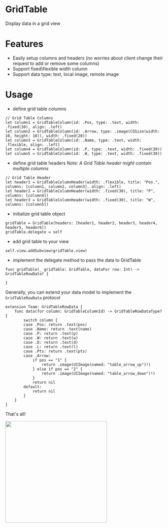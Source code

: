 # GridTable
Display data in a grid view

# Features
- Easily setup columns and headers (no worries about client change their request to add or remove some columns)
- Support fixed\flexible width column
- Support data type: text, local image, remote image

# Usage
- define grid table columns
```
// Grid Table Columns
let column1 = GridTableColumn(id: .Pos, type: .text, width: .fixed(30), align: .left)
let column2 = GridTableColumn(id: .Arrow, type: .image(CGSize(width: 10, height: 10)), width: .fixed(20))
let column3 = GridTableColumn(id: .Name, type: .text, width: .flexible, align: .left)
let column4 = GridTableColumn(id: .P, type: .text, width: .fixed(30))
let column5 = GridTableColumn(id: .W, type: .text, width: .fixed(30))
```

- define grid table headers
*Note: A Grid Table header might contain multiple columns*
```
// Grid Table Header
let header1 = GridTableColumnHeader(width: .flexible, title: "Pos.", columns: [column1, column2, column3], align: .left)
let header2 = GridTableColumnHeader(width: .fixed(30), title: "P", columns: [column4])
let header3 = GridTableColumnHeader(width: .fixed(30), title: "W", columns: [column5])
```

- initialize grid table object
```
gridTable = GridTable(headers: [header1, header2, header3, header4, header5, header6])
gridTable.delegate = self
```

- add grid table to your view
```
self.view.addSubview(gridTable.view)
```

- implement the delegate method to pass the data to GridTable
```
func gridTable(_ gridTable: GridTable, dataFor row: Int) -> GridTableRowData? {

}
```
Generally, you can extend your data model to implement the ```GridTableRowData``` protocol
```
extension Team: GridTableRowData {
    func data(for column: GridTableColumnId) -> GridTableRowDataType? {
        switch column {
        case .Pos: return .text(pos)
        case .Name: return .text(name)
        case .P: return .text(p)
        case .W: return .text(w)
        case .D: return .text(d)
        case .L: return .text(l)
        case .Pts: return .text(pts)
        case .Arrow:
            if pos == "1" {
                return .image(UIImage(named: "table_arrow_up")!)
            } else if pos == "2" {
                return .image(UIImage(named: "table_arrow_down")!)
            }
            return nil
        default:
            return nil
        }
    }
}
```

That's all!

<img src='https://github.com/songhailiang/GridTable/Screenshot.png' width='320' />

